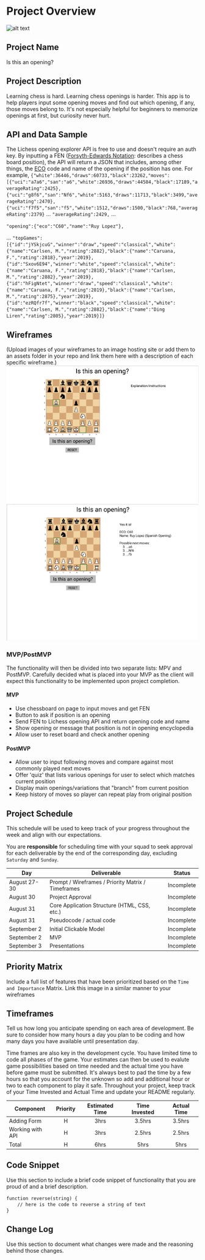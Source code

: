# Project Overview

![alt text](https://i.imgflip.com/5l9yoz.jpg "sure, why not?")

## Project Name

Is this an opening?

## Project Description

Learning chess is hard. Learning chess openings is harder. This app is to help players input some opening moves and find out which opening, if any, those moves belong to. It's not especially helpful for beginners to memorize openings at first, but curiosity never hurt.

## API and Data Sample

The Lichess opening explorer API is free to use and doesn't require an auth key. By inputting a FEN ([Forsyth-Edwards Notation](https://en.wikipedia.org/wiki/Forsyth%E2%80%93Edwards_Notation): describes a chess board position), the API will return a JSON that includes, among other things, the [ECO](https://en.wikipedia.org/wiki/Encyclopaedia_of_Chess_Openings) code and name of the opening if the position has one. For example,
`{"white":36446,"draws":60733,"black":23262,"moves":[{"uci":"a7a6","san":"a6","white":26936,"draws":44584,"black":17189,"averageRating":2425},{"uci":"g8f6","san":"Nf6","white":5163,"draws":11713,"black":3499,"averageRating":2470},{"uci":"f7f5","san":"f5","white":1512,"draws":1500,"black":768,"averageRating":2379}`
...
`"averageRating":2429,`
...

`"opening":{"eco":"C60","name":"Ruy Lopez"},`

...
`"topGames":[{"id":"jYSkjcuG","winner":"draw","speed":"classical","white":{"name":"Carlsen, M.","rating":2882},"black":{"name":"Caruana, F.","rating":2818},"year":2019},{"id":"Sxov6E94","winner":"white","speed":"classical","white":{"name":"Caruana, F.","rating":2818},"black":{"name":"Carlsen, M.","rating":2882},"year":2019},{"id":"hFigNtet","winner":"draw","speed":"classical","white":{"name":"Caruana, F.","rating":2819},"black":{"name":"Carlsen, M.","rating":2875},"year":2019},{"id":"ezRQfr7f","winner":"black","speed":"classical","white":{"name":"Carlsen, M.","rating":2882},"black":{"name":"Ding Liren","rating":2805},"year":2019}]}`

## Wireframes

(Upload images of your wireframes to an image hosting site or add them to an assets folder in your repo and link them here with a description of each specific wireframe.)
![alt text](assets/wireframe-1.png "homepage")
![alt text](assets/wireframe-2.png "result page")

### MVP/PostMVP

The functionality will then be divided into two separate lists: MPV and PostMVP. Carefully decided what is placed into your MVP as the client will expect this functionality to be implemented upon project completion.

#### MVP

- Use chessboard on page to input moves and get FEN
- Button to ask if position is an opening
- Send FEN to Lichess opening API and return opening code and name
- Show opening or message that position is not in opening encyclopedia
- Allow user to reset board and check another opening

#### PostMVP

- Allow user to input following moves and compare against most commonly played next moves
- Offer 'quiz' that lists various openings for user to select which matches current position
- Display main openings/variations that "branch" from current position
- Keep history of moves so player can repeat play from original position

## Project Schedule

This schedule will be used to keep track of your progress throughout the week and align with our expectations.

You are **responsible** for scheduling time with your squad to seek approval for each deliverable by the end of the corresponding day, excluding `Saturday` and `Sunday`.

| Day          | Deliverable                                        | Status     |
| ------------ | -------------------------------------------------- | ---------- |
| August 27-30 | Prompt / Wireframes / Priority Matrix / Timeframes | Incomplete |
| August 30    | Project Approval                                   | Incomplete |
| August 31    | Core Application Structure (HTML, CSS, etc.)       | Incomplete |
| August 31    | Pseudocode / actual code                           | Incomplete |
| September 2  | Initial Clickable Model                            | Incomplete |
| September 2  | MVP                                                | Incomplete |
| September 3  | Presentations                                      | Incomplete |

## Priority Matrix

Include a full list of features that have been prioritized based on the `Time and Importance` Matrix. Link this image in a similar manner to your wireframes

## Timeframes

Tell us how long you anticipate spending on each area of development. Be sure to consider how many hours a day you plan to be coding and how many days you have available until presentation day.

Time frames are also key in the development cycle. You have limited time to code all phases of the game. Your estimates can then be used to evalute game possibilities based on time needed and the actual time you have before game must be submitted. It's always best to pad the time by a few hours so that you account for the unknown so add and additional hour or two to each component to play it safe. Throughout your project, keep track of your Time Invested and Actual Time and update your README regularly.

| Component        | Priority | Estimated Time | Time Invested | Actual Time |
| ---------------- | :------: | :------------: | :-----------: | :---------: |
| Adding Form      |    H     |      3hrs      |    3.5hrs     |   3.5hrs    |
| Working with API |    H     |      3hrs      |    2.5hrs     |   2.5hrs    |
| Total            |    H     |      6hrs      |     5hrs      |    5hrs     |

## Code Snippet

Use this section to include a brief code snippet of functionality that you are proud of and a brief description.

```
function reverse(string) {
	// here is the code to reverse a string of text
}
```

## Change Log

Use this section to document what changes were made and the reasoning behind those changes.
